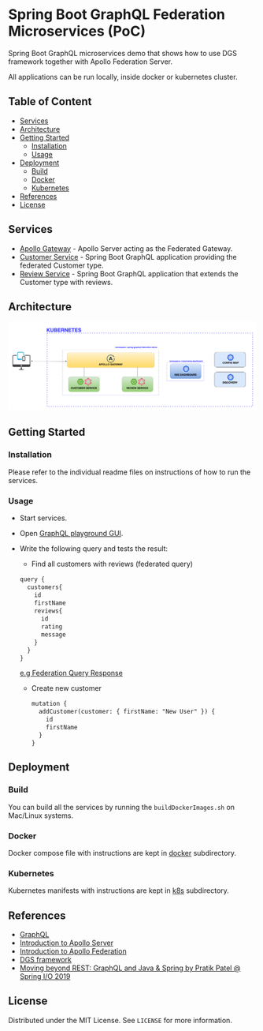 # Spring Boot GraphQL Federation Microservices (PoC)

Spring Boot GraphQL microservices demo that shows how to use DGS framework together with Apollo Federation Server.

All applications can be run locally, inside docker or kubernetes cluster.

## Table of Content

- [Services](#services)
- [Architecture](#architecture)
- [Getting Started](#getting-started)
  * [Installation](#installation)
  * [Usage](#usage)
- [Deployment](#deployment)
  * [Build](#build)
  * [Docker](#docker)
  * [Kubernetes](#kubernetes)
- [References](#references)
- [License](#license)


## Services

* [Apollo Gateway](./services/gateway) - Apollo Server acting as the Federated Gateway.
* [Customer Service](./services/customer-service) - Spring Boot GraphQL application providing the federated Customer type.
* [Review Service](./services/review-service) - Spring Boot GraphQL application that extends the Customer type with reviews.


## Architecture

![k8s-dashboard](./_docs/img/architecture.png)

## Getting Started

### Installation

Please refer to the individual readme files on instructions of how to run the services.

###  Usage
* Start services.

* Open [GraphQL playground GUI](http://localhost:4000/).

* Write the following query and tests the result:
  -  Find all customers with reviews (federated query)
    ```
    query {
      customers{
        id
        firstName
        reviews{
          id
          rating
          message
        }
      }
    }
    ```
  [e.g Federation Query Response](./_docs/img/federation-query.png)

  - Create new customer
    ```
    mutation {
      addCustomer(customer: { firstName: "New User" }) {
        id
        firstName
      }
    }
    ```

## Deployment

### Build

You can build all the services by running the `buildDockerImages.sh` on Mac/Linux systems.

### Docker

Docker compose file with instructions are kept in [docker](deployment/docker) subdirectory.

### Kubernetes

Kubernetes manifests with instructions are kept in [k8s](deployment/k8s) subdirectory.

## References

* [GraphQL](https://graphql.org/)
* [Introduction to Apollo Server](https://www.apollographql.com/docs/apollo-server/)
* [Introduction to Apollo Federation](https://www.apollographql.com/docs/federation/)
* [DGS framework](https://netflix.github.io/dgs/)
* [Moving beyond REST: GraphQL and Java & Spring by Pratik Patel @ Spring I/O 2019](https://www.youtube.com/watch?v=iHxu2bq3fxI)

## License

Distributed under the MIT License. See `LICENSE` for more information.